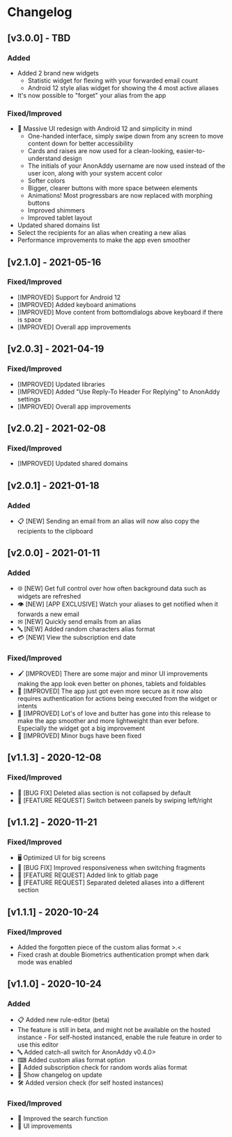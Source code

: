 # Changelog

## [v3.0.0] - TBD

### Added

- Added 2 brand new widgets
    - Statistic widget for flexing with your forwarded email count
    - Android 12 style alias widget for showing the 4 most active aliases
- It's now possible to "forget" your alias from the app

### Fixed/Improved

- 🎨 Massive UI redesign with Android 12 and simplicity in mind
    - One-handed interface, simply swipe down from any screen to move content down for better accessibility
    - Cards and raises are now used for a clean-looking, easier-to-understand design
    - The initials of your AnonAddy username are now used instead of the user icon, along with your system accent color
    - Softer colors
    - Bigger, clearer buttons with more space between elements
    - Animations! Most progressbars are now replaced with morphing buttons
    - Improved shimmers
    - Improved tablet layout
- Updated shared domains list
- Select the recipients for an alias when creating a new alias
- Performance improvements to make the app even smoother

## [v2.1.0] - 2021-05-16

### Fixed/Improved

- [IMPROVED] Support for Android 12
- [IMPROVED] Added keyboard animations
- [IMPROVED] Move content from bottomdialogs above keyboard if there is space
- [IMPROVED] Overall app improvements

## [v2.0.3] - 2021-04-19

### Fixed/Improved
- [IMPROVED] Updated libraries
- [IMPROVED] Added "Use Reply-To Header For Replying" to AnonAddy settings
- [IMPROVED] Overall app improvements

## [v2.0.2] - 2021-02-08

### Fixed/Improved
- [IMPROVED] Updated shared domains

## [v2.0.1] - 2021-01-18

### Added
- 📋 [NEW] Sending an email from an alias will now also copy the recipients to the clipboard

## [v2.0.0] - 2021-01-11

### Added
- 🌐 [NEW] Get full control over how often background data such as widgets are refreshed
- 👁️ [NEW] [APP EXCLUSIVE] Watch your aliases to get notified when it forwards a new email
- ✉  [NEW] Quickly send emails from an alias
- 🔤  [NEW] Added random characters alias format
- 💳 [NEW] View the subscription end date
### Fixed/Improved
- 🖌️ [IMPROVED] There are some major and minor UI improvements making the app look even better on phones, tablets and foldables
- 🔐 [IMPROVED] The app just got even more secure as it now also requires authentication for actions being executed from the widget or intents
- 🧈 [IMPROVED] Lot's of love and butter has gone into this release to make the app smoother and more lightweight than ever before. Especially the widget got a big improvement
- 🦋 [IMPROVED] Minor bugs have been fixed

## [v1.1.3] - 2020-12-08

### Fixed/Improved
- 🐛 [BUG FIX] Deleted alias section is not collapsed by default
- 🙋 [FEATURE REQUEST] Switch between panels by swiping left/right

## [v1.1.2] - 2020-11-21

### Fixed/Improved
- 🖥️ Optimized UI for big screens
- 🐛 [BUG FIX] Improved responsiveness when switching fragments
- 🙋 [FEATURE REQUEST] Added link to gitlab page
- 🙋 [FEATURE REQUEST] Separated deleted aliases into a different section

## [v1.1.1] - 2020-10-24

### Fixed/Improved
-  Added the forgotten piece of the custom alias format >.<
- Fixed crash at double Biometrics authentication prompt when dark mode was enabled

## [v1.1.0] - 2020-10-24

### Added
- 📋 Added new rule-editor (beta)
 -  The feature is still in beta, and might not be available on the hosted instance -  For self-hosted instanced, enable the rule feature in order to use this editor
 - 🔤 Added catch-all switch for AnonAddy v0.4.0>
 - ⌨ Added custom alias format option
 - 💸 Added subscription check for random words alias format
 - 💌 Show changelog on update
 - 🛠️ Added version check (for self hosted instances)


### Fixed/Improved
- 🔎 Improved the search function
- 🌟 UI improvements